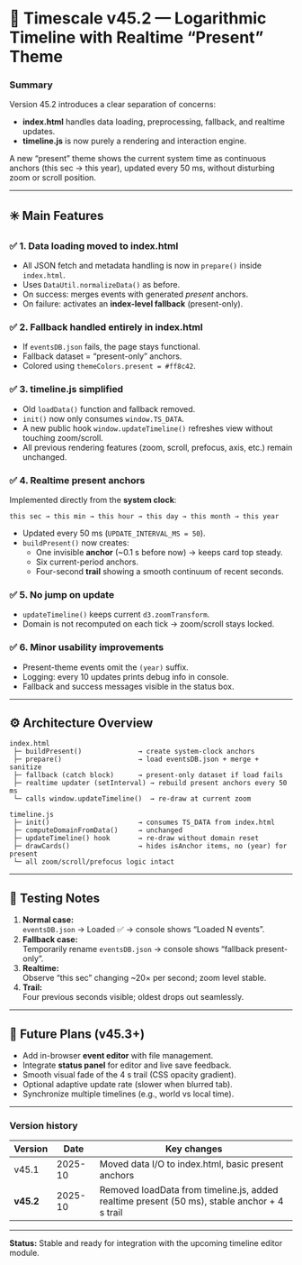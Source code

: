 # 🧭 Timescale v45.2 — Logarithmic Timeline with Realtime “Present” Theme

### Summary
Version 45.2 introduces a clear separation of concerns:
- **index.html** handles data loading, preprocessing, fallback, and realtime updates.  
- **timeline.js** is now purely a rendering and interaction engine.  

A new “present” theme shows the current system time as continuous anchors (this sec → this year), updated every 50 ms, without disturbing zoom or scroll position.

---

## ✳️ Main Features

### ✅ 1. Data loading moved to index.html
- All JSON fetch and metadata handling is now in `prepare()` inside `index.html`.
- Uses `DataUtil.normalizeData()` as before.
- On success: merges events with generated *present* anchors.
- On failure: activates an **index-level fallback** (present-only).

### ✅ 2. Fallback handled entirely in index.html
- If `eventsDB.json` fails, the page stays functional.
- Fallback dataset = “present-only” anchors.
- Colored using `themeColors.present = #ff8c42`.

### ✅ 3. timeline.js simplified
- Old `loadData()` function and fallback removed.
- `init()` now only consumes `window.TS_DATA`.
- A new public hook `window.updateTimeline()` refreshes view without touching zoom/scroll.
- All previous rendering features (zoom, scroll, prefocus, axis, etc.) remain unchanged.

### ✅ 4. Realtime present anchors
Implemented directly from the **system clock**:
```
this sec → this min → this hour → this day → this month → this year
```
- Updated every 50 ms (`UPDATE_INTERVAL_MS = 50`).
- `buildPresent()` now creates:
  - One invisible **anchor** (~0.1 s before now) → keeps card top steady.
  - Six current-period anchors.
  - Four-second **trail** showing a smooth continuum of recent seconds.

### ✅ 5. No jump on update
- `updateTimeline()` keeps current `d3.zoomTransform`.
- Domain is not recomputed on each tick → zoom/scroll stays locked.

### ✅ 6. Minor usability improvements
- Present-theme events omit the `(year)` suffix.
- Logging: every 10 updates prints debug info in console.
- Fallback and success messages visible in the status box.

---

## ⚙️ Architecture Overview

```
index.html
 ├─ buildPresent()              → create system-clock anchors
 ├─ prepare()                   → load eventsDB.json + merge + sanitize
 ├─ fallback (catch block)      → present-only dataset if load fails
 ├─ realtime updater (setInterval) → rebuild present anchors every 50 ms
 └─ calls window.updateTimeline()  → re-draw at current zoom

timeline.js
 ├─ init()                      → consumes TS_DATA from index.html
 ├─ computeDomainFromData()     → unchanged
 ├─ updateTimeline() hook       → re-draw without domain reset
 ├─ drawCards()                 → hides isAnchor items, no (year) for present
 └─ all zoom/scroll/prefocus logic intact
```

---

## 🧪 Testing Notes
1. **Normal case:**  
   `eventsDB.json` → Loaded ✅ → console shows “Loaded N events”.
2. **Fallback case:**  
   Temporarily rename `eventsDB.json` → console shows “fallback present-only”.
3. **Realtime:**  
   Observe “this sec” changing ~20× per second; zoom level stable.
4. **Trail:**  
   Four previous seconds visible; oldest drops out seamlessly.

---

## 📄 Future Plans (v45.3+)
- Add in-browser **event editor** with file management.
- Integrate **status panel** for editor and live save feedback.
- Smooth visual fade of the 4 s trail (CSS opacity gradient).
- Optional adaptive update rate (slower when blurred tab).
- Synchronize multiple timelines (e.g., world vs local time).

---

### Version history
| Version | Date | Key changes |
|----------|------|--------------|
| v45.1 | 2025-10 | Moved data I/O to index.html, basic present anchors |
| **v45.2** | 2025-10 | Removed loadData from timeline.js, added realtime present (50 ms), stable anchor + 4 s trail |

---

**Status:** Stable and ready for integration with the upcoming timeline editor module.
